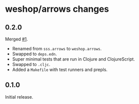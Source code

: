 # weshop/arrows changes

## 0.2.0

Merged [#1](https://github.com/we-shop/arrows/pull/1).

 * Renamed from `sss.arrows` to `weshop.arrows`.
 * Swapped to `deps.edn`.
 * Super minimal tests that are run in Clojure and ClojureScript.
 * Swapped to `.cljc`.
 * Added a `Makefile` with test runners and prepls.

## 0.1.0

Initial release.
